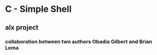 # C - Simple Shell

## alx project
### collaboration between two authors Obadia Gilbert and Brian Lema
